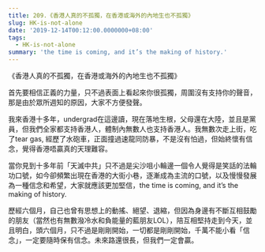 ```yaml
---
title: 209.《香港人真的不孤獨，在香港或海外的內地生也不孤獨》
slug: HK-is-not-alone
date: '2019-12-14T00:12:00.0000000+08:00'
tags:
  - HK-is-not-alone
summary: 'the time is coming, and it’s the making of history.'
---
```

《香港人真的不孤獨，在香港或海外的內地生也不孤獨》

首先要相信正義的力量，只不過表面上看起來你很孤獨，周圍沒有支持你的聲音，那是由於眾所週知的原因，大家不方便發聲。

我來香港十多年，undergrad在這邊讀，現在落地生根，父母還在大陸，並且是黨員，但我們全家都支持香港人，體制內無數人也支持香港人。我無數次走上街，吃了tear gas, 經歷了水砲車，正面撞過速龍同防暴，不是沒有怕過，但始終懷有信念，覺得香港唔贏真的天理難容。

當你見到十多年前「天滅中共」只不過是尖沙咀小輪邊一個令人覺得是笑話的法輪功口號，如今卻頻繁出現在香港的大街小巷，逐漸成為主流的口號，以及慢慢發展為一種信念和希望，大家就應該更加堅信，the time is coming, and it’s the making of history.

歷經六個月，自己也曾有思想上的動搖、絕望、退縮，但因為身邊有不斷互相鼓勵的朋友（當然也有無數潑冷水和負能量的藍朋友LOL），陪互相堅持走到今天，並且明白，頭六個月，只不過是剛剛開始，一切都是剛剛開始，千萬不能小看「信念」，一定要隨時保有信念。未來路還很長，但我們一定會贏。
